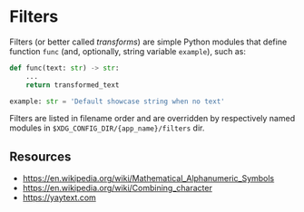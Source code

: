 Filters
=======

Filters (or better called _transforms_) are simple Python modules that define function `func`
(and, optionally, string variable `example`), such as:
```python
def func(text: str) -> str:
    ...
    return transformed_text

example: str = 'Default showcase string when no text'
```

Filters are listed in filename order and are overridden by
respectively named modules in `$XDG_CONFIG_DIR/{app_name}/filters` dir.

Resources
---------
* https://en.wikipedia.org/wiki/Mathematical_Alphanumeric_Symbols
* https://en.wikipedia.org/wiki/Combining_character
* https://yaytext.com
